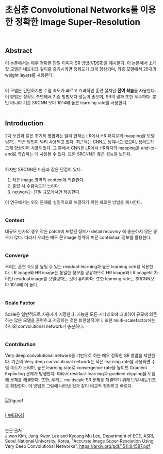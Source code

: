 # 초심층 Convolutional Networks를 이용한 정확한 Image Super-Resolution <br><br>

## Abstract <br>
이 논문에서는 매우 정확한 단일 이미지 SR 방법(VDSR)을 제시한다. 이 논문에서 소개할 모델은 네트워크 깊이를 증가시키면 정확도가 크게 향상되며, 최종 모델에서 20개의 weight layers를 사용한다. <br><br>

이 모델은 간단하지만 수렴 속도가 빠르고 효과적인 훈련 절차인 **잔여 학습**을 사용한다. 이 방법은 정확도 측면에서 기존 방법보다 성능이 좋으며, SR의 결과 또한 우수하다.
뿐만 아니라 기존 SRCNN 보다 10^4배 높은 learning rate를 사용한다.
<br><br>

## Introduction <br>
2차 보간과 같은 초기의 방법과는 달리 현재는 LR에서 HR 패치로의 mapping을 모델링하는 학습 방법이 널리 사용되고 있다. 최근에는 CNN도 생겨나고 있으며, 정확도가 크게 향상되어 사용되었다. 그 중에서 CNN은 LR에서 HR까지의 mapping을 end-to-end로 학습하는 데 사용될 수 있다. 또한 SRCNN은 좋은 성능을 보인다. <br><br>

하지만 SRCNN은 다음과 같은 단점이 있다. <br>
1. 작은 image 영역의 context에 의존한다. <br>
2. 훈련 시 수렴속도가 느리다. <br>
3. network는 단일 규모에서만 작동한다. <br>

이 연구에서는 위의 문제를 실질적으로 해결하기 위한 새로운 방법을 제시한다. <br><br>

### Context
대규모 인자의 경우 작은 patch에 포함된 정보가 detail recovery 에 충분하지 않은 경우가 많다. 따라서 우리는 매우 큰 image 영역에 퍼진 contextual 정보를 활용한다. <br><br>

### Converge
우리는 훈련 속도를 높일 수 있는 residual-learning과 높은 learning rate을 적용한다. LR image와 HR image는 동일한 정보를 공유하므로 HR image와 LR image의 차이인 residual image를 모델링하는 것이 유리하다. 또한 learning rate는 SRCNN보다 10^4배 더 높다. <br><br>

### Scale Factor
Scale은 일반적으로 사용자가 지정한다. 가능한 모든 시나리오에 대비하여 규모에 의존하는 많은 모델을 훈련하고 저장하는 것은 비현실적이다. 또한 multi-scalefactor에는 하나의 convolutional network가 충분하다. <br><br>

### Contribution
Very deep convolutional network를 기반으로 하는 매우 정확한 SR 방법을 제안한다. 기존의 Very deep convolutional network는 작은 learning rate를 사용하면 수렴 속도가 느리며, 높은 learning rate로 convergence rate을 높이면 Gradient Exploding 문제가 발생한다. 따라서 residual-learning과 gradient clipping을 도입해 문제를 해결한다. 또한, 우리는 multiscale SR 문제를 해결하기 위해 단일 네트워크로 확장한다. 
이 방법은 그림에 나타낸 것과 같이 비교적 정확하고 빠르다. <br><br>

![figure1](https://user-images.githubusercontent.com/57740560/93744042-18059100-fc2c-11ea-96b7-8c28b82477fc.png) <br><br>

[<a href = "https://github.com/yeji-seong/Deep-Learning-Paper-Study/blob/master/Papers/WEEK4/Accurate%20Image%20Super-Resolution%20Using%20Very%20Deep%20Convolutional%20Networks.md"> WEEK4</a>] <br><br>

논문 출처 <br>
Jiwon Kim, Jung Kwon Lee and Kyoung Mu Lee, Department of ECE, ASRI, Seoul National University, Korea, "Accurate Image Super-Resolution Using Very Deep Convolutional Networks", https://arxiv.org/pdf/1511.04587.pdf
